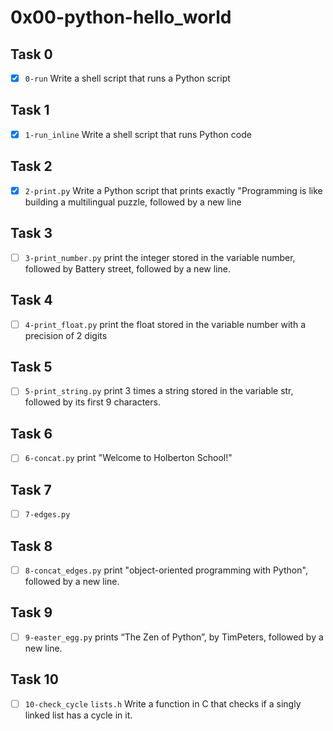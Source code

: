 # 0x00-python-hello_world

## Task 0
- [x] `0-run` Write a shell script that runs a Python script

## Task 1
- [x] `1-run_inline` Write a shell script that runs Python code

## Task 2
- [x] `2-print.py` Write a Python script that prints exactly "Programming is like building a multilingual puzzle, followed by a new line

## Task 3
- [ ] `3-print_number.py` print the integer stored in the variable number, followed by Battery street, followed by a new line.

## Task 4
- [ ] `4-print_float.py` print the float stored in the variable number with a precision of 2 digits

## Task 5
- [ ] `5-print_string.py` print 3 times a string stored in the variable str, followed by its first 9 characters.

## Task 6
- [ ] `6-concat.py`  print "Welcome to Holberton School!"

## Task 7
- [ ] `7-edges.py`

## Task 8
- [ ] `8-concat_edges.py` print "object-oriented programming with Python", followed by a new line.

## Task 9
- [ ] `9-easter_egg.py`  prints “The Zen of Python”, by TimPeters, followed by a new line.

## Task 10
- [ ] `10-check_cycle` `lists.h` Write a function in C that checks if a singly linked list has a cycle in it.

